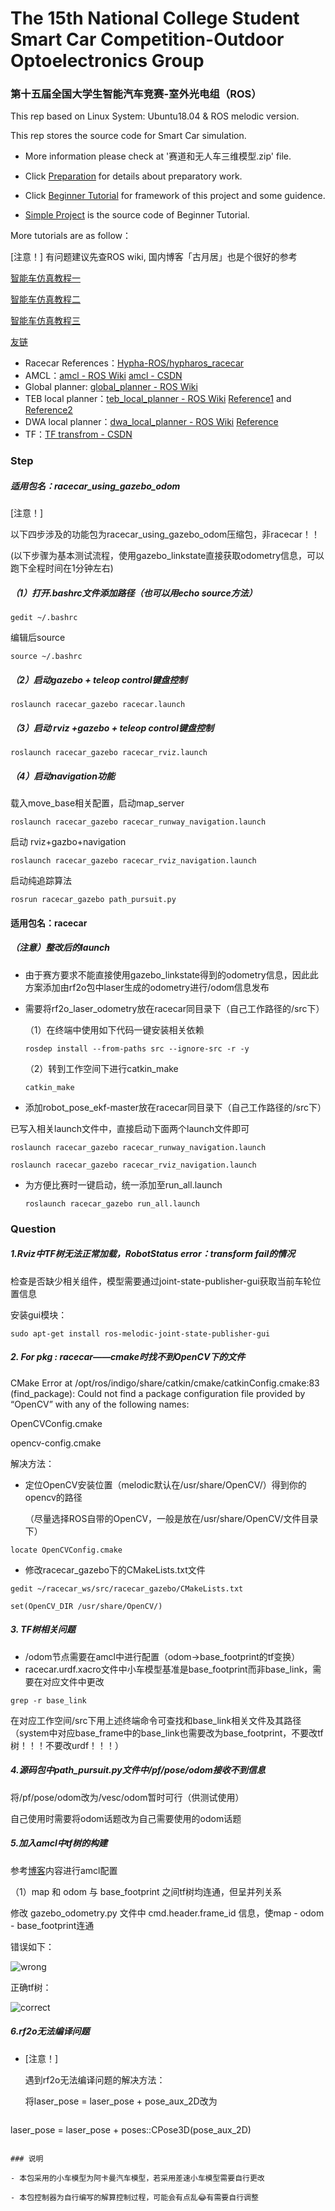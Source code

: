 #  The 15th National College Student Smart Car Competition-Outdoor Optoelectronics Group

### 第十五届全国大学生智能汽车竞赛-室外光电组（ROS）

This rep based on Linux System: Ubuntu18.04 & ROS melodic version.

This rep stores the source code for Smart Car simulation.

* More information please check at '赛道和无人车三维模型.zip' file.
* Click [Preparation](https://blog.csdn.net/qq_37668436/article/details/107142166) for details about preparatory work.
* Click [Beginner Tutorial](https://www.guyuehome.com/6463) for framework of this project and some guidence.

* [Simple Project](https://github.com/xmy0916/racecar) is the source code of Beginner Tutorial.

More tutorials are as follow：

[注意！] 有问题建议先查ROS wiki, 国内博客「古月居」也是个很好的参考

[智能车仿真教程一](https://www.guyuehome.com/9123)

[智能车仿真教程二](https://www.guyuehome.com/9251)

[智能车仿真教程三](https://www.guyuehome.com/9467)

[友链]([https://magicalsoso.github.io/2020/02/18/TwoWheelDiffChassisSLAM10-Navigation/#%E5%89%8D%E8%A8%80](https://magicalsoso.github.io/2020/02/18/TwoWheelDiffChassisSLAM10-Navigation/#前言))

- Racecar References：[Hypha-ROS/hypharos_racecar](https://github.com/Hypha-ROS/hypharos_racecar)
- AMCL：[amcl - ROS Wiki](http://wiki.ros.org/amcl)     [amcl - CSDN](https://blog.csdn.net/qq_29796781/article/details/80001355?tdsourcetag=s_pctim_aiomsg) 
- Global planner: [global_planner - ROS Wiki](http://wiki.ros.org/cn/navigation)
- TEB local planner：[teb_local_planner - ROS Wiki](http://wiki.ros.org/teb_local_planner)       [Reference1](https://blog.csdn.net/Fourier_Legend/article/details/89398485) and [Reference2](https://www.knightdusk.cn/2019/06/features-and-tuning-guide-for-teb-local-planner/)
- DWA local planner：[dwa_local_planner - ROS Wiki](http://wiki.ros.org/dwa_local_planner)    [Reference](https://blog.csdn.net/x_r_su/article/details/53393872)
- TF：[TF transfrom - CSDN](https://blog.csdn.net/zhanghm1995/article/details/84644984)

### Step

##### 适用包名：racecar_using_gazebo_odom

[注意！]

以下四步涉及的功能包为racecar_using_gazebo_odom压缩包，非racecar！！

(以下步骤为基本测试流程，使用gazebo_linkstate直接获取odometry信息，可以跑下全程时间在1分钟左右)

##### （1）打开.bashrc文件添加路径（也可以用echo source方法）

```
gedit ~/.bashrc
```

编辑后source

```
source ~/.bashrc
```

##### （2）启动gazebo + teleop control键盘控制

```
roslaunch racecar_gazebo racecar.launch
```

##### （3）启动 rviz +gazebo + teleop control键盘控制

```
roslaunch racecar_gazebo racecar_rviz.launch
```

##### （4）启动navigation功能

载入move_base相关配置，启动map_server

```
roslaunch racecar_gazebo racecar_runway_navigation.launch
```

启动 rviz+gazbo+navigation

```
roslaunch racecar_gazebo racecar_rviz_navigation.launch
```

启动纯追踪算法

```
rosrun racecar_gazebo path_pursuit.py
```

#### 适用包名：racecar

##### _（注意）整改后的launch_

- 由于赛方要求不能直接使用gazebo_linkstate得到的odometry信息，因此此方案添加由rf2o包中laser生成的odometry进行/odom信息发布

- 需要将rf2o_laser_odometry放在racecar同目录下（自己工作路径的/src下）

  （1）在终端中使用如下代码一键安装相关依赖

  ```
  rosdep install --from-paths src --ignore-src -r -y
  ```

  （2）转到工作空间下进行catkin_make

  ```
  catkin_make
  ```


- 添加robot_pose_ekf-master放在racecar同目录下（自己工作路径的/src下）

已写入相关launch文件中，直接启动下面两个launch文件即可

```
roslaunch racecar_gazebo racecar_runway_navigation.launch
```

```
roslaunch racecar_gazebo racecar_rviz_navigation.launch
```

* 为方便比赛时一键启动，统一添加至run_all.launch

  ```
  roslaunch racecar_gazebo run_all.launch
  ```

### Question

##### 1.Rviz中TF树无法正常加载，RobotStatus error：transform fail的情况

检查是否缺少相关组件，模型需要通过joint-state-publisher-gui获取当前车轮位置信息

安装gui模块：

```
sudo apt-get install ros-melodic-joint-state-publisher-gui
```

##### 2. For pkg : racecar——cmake时找不到OpenCV下的文件

CMake Error at /opt/ros/indigo/share/catkin/cmake/catkinConfig.cmake:83 (find_package):
Could not find a package configuration file provided by “OpenCV” with any
of the following names:

OpenCVConfig.cmake

opencv-config.cmake

解决方法：

* 定位OpenCV安装位置（melodic默认在/usr/share/OpenCV/）得到你的opencv的路径

  （尽量选择ROS自带的OpenCV，一般是放在/usr/share/OpenCV/文件目录下）

```
locate OpenCVConfig.cmake
```

* 修改racecar_gazebo下的CMakeLists.txt文件

```
gedit ~/racecar_ws/src/racecar_gazebo/CMakeLists.txt
```

```
set(OpenCV_DIR /usr/share/OpenCV/)
```

##### 3. TF树相关问题

* /odom节点需要在amcl中进行配置（odom->base_footprint的tf变换）
* racecar.urdf.xacro文件中小车模型基准是base_footprint而非base_link，需要在对应文件中更改

```
grep -r base_link
```

在对应工作空间/src下用上述终端命令可查找和base_link相关文件及其路径（system中对应base_frame中的base_link也需要改为base_footprint，不要改tf树！！！不要改urdf！！！）

##### 4.源码包中path_pursuit.py文件中/pf/pose/odom接收不到信息

将/pf/pose/odom改为/vesc/odom暂时可行（供测试使用）

自己使用时需要将odom话题改为自己需要使用的odom话题

##### 5.加入amcl中tf树的构建

参考[博客]([https://magicalsoso.github.io/2020/02/18/TwoWheelDiffChassisSLAM10-Navigation/#amcl%E5%8A%9F%E8%83%BD%E5%8C%85%E4%B8%AD%E7%9A%84%E8%AF%9D%E9%A2%98%E5%92%8C%E6%9C%8D%E5%8A%A1](https://magicalsoso.github.io/2020/02/18/TwoWheelDiffChassisSLAM10-Navigation/#amcl功能包中的话题和服务))内容进行amcl配置

（1）map 和 odom 与 base_footprint 之间tf树均连通，但呈并列关系

修改 gazebo_odometry.py 文件中 cmd.header.frame_id 信息，使map - odom - base_footprint连通

错误如下：

![wrong](https://i.loli.net/2020/07/31/NqmYgJaDKI5VlML.png)

正确tf树：

![correct](https://i.loli.net/2020/07/31/NqmYgJaDKI5VlML.png)

##### 6.rf2o无法编译问题

- [注意！]

  遇到rf2o无法编译问题的解决方法：

  将laser_pose = laser_pose + pose_aux_2D改为

  ```
laser_pose = laser_pose + poses::CPose3D(pose_aux_2D)
  ```

### 说明

- 本包采用的小车模型为阿卡曼汽车模型，若采用差速小车模型需要自行更改

- 本包控制器为自行编写的解算控制过程，可能会有点乱😂有需要自行调整

